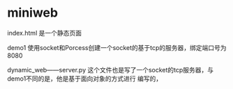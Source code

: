 # miniweb
index.html 是一个静态页面

demo1 使用socket和Porcess创建一个socket的基于tcp的服务器，绑定端口号为8080

dynamic_web——server.py 这个文件也是写了一个socket的tcp服务器，与demo1不同的是，他是基于面向对象的方式进行
编写的，
